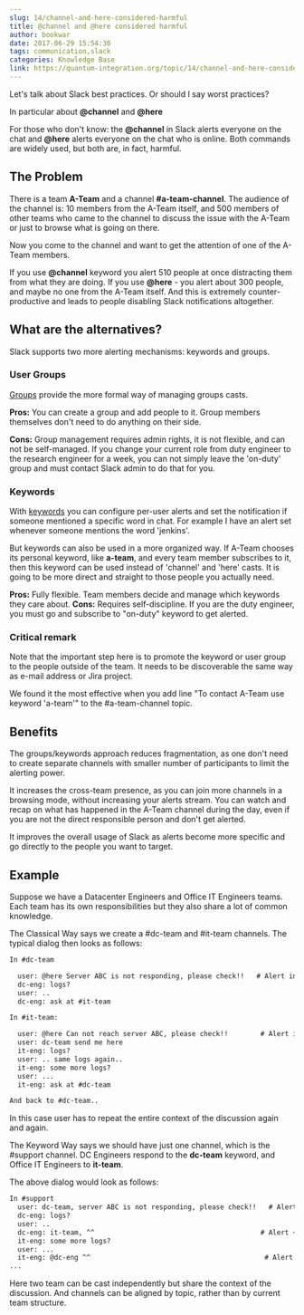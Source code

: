 ```yaml
---
slug: 14/channel-and-here-considered-harmful
title: @channel and @here considered harmful
author: bookwar
date: 2017-06-29 15:54:30
tags: communication,slack
categories: Knowledge Base
link: https://quantum-integration.org/topic/14/channel-and-here-considered-harmful
---
```


Let's talk about Slack best practices. Or should I say worst practices?

In particular about **@channel** and **@here**

For those who don't know: the **@channel** in Slack alerts everyone on the chat and **@here** alerts everyone on the chat who is online. Both commands are widely used, but both are, in fact, harmful.

## The Problem

There is a team **A-Team** and a channel **#a-team-channel**. The audience of the channel is: 10 members from the A-Team itself, and 500 members of other teams who came to the channel to discuss the issue with the A-Team or just to browse what is going on there.

Now you come to the channel and want to get the attention of one of the A-Team members.

If you use **@channel** keyword you alert 510 people at once distracting them from what they are doing. If you use **@here** - you alert about 300 people, and maybe no one from the A-Team itself. And this is extremely counter-productive and leads to people disabling Slack notifications altogether.

## What are the alternatives?

Slack supports two more alerting mechanisms: keywords and groups.

### User Groups

[Groups](https://get.slack.help/hc/en-us/articles/212906697-User-Groups) provide the more formal way of managing groups casts.

**Pros:** You can create a group and add people to it. Group members themselves don't need to do anything on their side.

**Cons:** Group management requires admin rights, it is not flexible, and can not be self-managed. If you change your current role from duty engineer to the research engineer for a week, you can not simply leave the 'on-duty' group and must contact Slack admin to do that for you.

### Keywords

With [keywords](https://get.slack.help/hc/en-us/articles/201398467-Highlight-word-notifications) you can configure per-user alerts and set the notification if someone mentioned a specific word in chat. For example I have an alert set whenever someone mentions the word 'jenkins'.

But keywords can also be used in a more organized way. If A-Team chooses its personal keyword, like **a-team**, and every team member subscribes to it, then this keyword can be used instead of 'channel' and 'here' casts. It is going to be more direct and straight to those people you actually need.

**Pros:** Fully flexible. Team members decide and manage which keywords they care about.
**Cons:** Requires self-discipline. If you are the duty engineer, you must go and subscribe to "on-duty" keyword to get alerted.

### Critical remark

Note that the important step here is to promote the keyword or user group to the people outside of the team. It needs to be discoverable the same way as e-mail address or Jira project.

We found it the most effective when you add line "To contact A-Team use keyword 'a-team'" to the #a-team-channel topic.

## Benefits

The groups/keywords approach reduces fragmentation, as one don't need to create separate channels with smaller number of participants to limit the alerting power.

It increases the cross-team presence, as you can join more channels in a browsing mode, without increasing your alerts stream. You can watch and recap on what has happened in the A-Team channel during the day, even if you are not the direct responsible person and don't get alerted.

It improves the overall usage of Slack as alerts become more specific and go directly to the people you want to target.

## Example

Suppose we have a Datacenter Engineers and Office IT Engineers teams. Each team has its own responsibilities but they also share a lot of common knowledge.

The Classical Way says we create a #dc-team and #it-team channels. The typical dialog then looks as follows:

```txt
In #dc-team

  user: @here Server ABC is not responding, please check!!   # Alert includes ~50 server users
  dc-eng: logs?
  user: ..
  dc-eng: ask at #it-team

In #it-team:

  user: @here Can not reach server ABC, please check!!        # Alert includes ~100 office users
  user: dc-team send me here
  it-eng: logs?
  user: .. same logs again..
  it-eng: some more logs?
  user: ...
  it-eng: ask at #dc-team

And back to #dc-team..
```
In this case user has to repeat the entire context of the discussion again and again.

The Keyword Way says we should have just one channel, which is the #support channel. DC Engineers respond to the **dc-team** keyword, and Office IT Engineers to **it-team**.

The above dialog would look as follows:
```txt
In #support
  user: dc-team, server ABC is not responding, please check!!   # Alert ~5 people
  dc-eng: logs?
  user: ..
  dc-eng: it-team, ^^                                         # Alert ~7 people
  it-eng: some more logs?
  user: ...
  it-eng: @dc-eng ^^                                           # Alert 1 person, who is already participating
...
```
Here two team can be cast independently but share the context of the discussion. And channels can be aligned by topic, rather than by current team structure.

